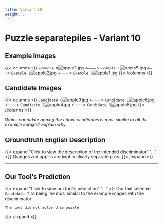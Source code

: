 ```yaml
---
title: Variant 10
weight: 3
---
```


# Puzzle separatepiles - Variant 10

## Example Images
{{< columns >}}
`Example 0`![apple3.jpg](/natscene-data/images/apple3.jpg)
<--->
`Example 1`![apple5.jpg](/natscene-data/images/apple5.jpg)
<--->
`Example 2`![apple2.jpg](/natscene-data/images/apple2.jpg)
<--->
`Example 3`![apple1.jpg](/natscene-data/images/apple1.jpg)
{{< /columns >}}

## Candidate Images
{{< columns >}}
`Candidate 0`![apple9.jpg](/natscene-data/images/apple9.jpg)
<--->
`Candidate 1`![apple6.jpg](/natscene-data/images/apple6.jpg)
<--->
`Candidate 2`![apple4.jpg](/natscene-data/images/apple4.jpg)
<--->
`Candidate 3`![apple8.jpg](/natscene-data/images/apple8.jpg)
{{< /columns >}}

*Which candidate among the above candidates is most similar to all the example images? Explain why.*

## Groundtruth English Description

{{< expand "Click to view the description of the intended discriminator" "..." >}}
Oranges and apples are kept in clearly separate piles.
{{< /expand >}}

---



## Our Tool's Prediction

{{< expand "Click to view our tool's prediction" "..." >}}
Our tool selected `Candidate ?` as being the most similar to the example images with the discriminator:
```plaintext
The tool did not solve this puzzle
```
{{< /expand >}}
